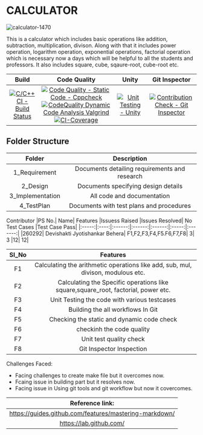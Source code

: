<h1> CALCULATOR </h1>

![calculator-1470](https://user-images.githubusercontent.com/62944627/114742553-7da4a080-9d69-11eb-8c51-583711bbc40f.jpg)

This is a calculator which includes basic operations like addition, subtraction, multiplication, divison. Along with that it includes power operation, logarithm operation, exponential operations, factorial operation which is necessary now a days which will be helpful to all the students and professors. It also includes square, cube, sqaure-root, cube-root etc.


| Build | Code Quality | Unity |Git Inspector|
|:------:|:------:|:--------:|:---------:|
|[![C/C++ CI - Build Status](https://github.com/Devishakti2230/LnT_MiniProject_2021/actions/workflows/c-cpp.yml/badge.svg)](https://github.com/Devishakti2230/LnT_MiniProject_2021/actions/workflows/c-cpp.yml)| [![Code Quality - Static Code - Cppcheck](https://github.com/Devishakti2230/LnT_MiniProject_2021/actions/workflows/cppcheck.yml/badge.svg)](https://github.com/Devishakti2230/LnT_MiniProject_2021/actions/workflows/cppcheck.yml) [![CodeQuality Dynamic Code Analysis Valgrind](https://github.com/Devishakti2230/LnT_MiniProject_2021/actions/workflows/code_quality_dynamic.yml/badge.svg)](https://github.com/Devishakti2230/LnT_MiniProject_2021/actions/workflows/code_quality_dynamic.yml) [![CI-Coverage](https://github.com/Devishakti2230/LnT_MiniProject_2021/actions/workflows/gcov.yml/badge.svg)](https://github.com/Devishakti2230/LnT_MiniProject_2021/actions/workflows/gcov.yml)|[![Unit Testing - Unity](https://github.com/Devishakti2230/LnT_MiniProject_2021/actions/workflows/unity.yml/badge.svg)](https://github.com/Devishakti2230/LnT_MiniProject_2021/actions/workflows/unity.yml)|[![Contribution Check - Git Inspector](https://github.com/Devishakti2230/LnT_MiniProject_2021/actions/workflows/gitinspector.yml/badge.svg)](https://github.com/Devishakti2230/LnT_MiniProject_2021/actions/workflows/gitinspector.yml)|



<h2> Folder Structure </h2>

| Folder | Description |
|:--------:|:-------------:|
|1_Requirement|Documents detailing requirements and research|
|2_Design|Documents specifying design details|
|3_Implementation|All code and documentation|
|4_TestPlan|Documents with test plans and procedures|

Contributor
|PS No.|	Name|	Features	|Issuess Raised	|Issues Resolved|	No Test Cases	|Test Case Pass|
|:-----:|:----:|:------:|:------:|:------:|:-----:|:-------:|
|260292|	Devishakti Jyotishankar Behera|	F1,F2,F3,F4,F5.F6,F7,F8|	3|	3	|12|	12|

|SI_No	|Features|
|:-----:|:------:|
|F1|	Calculating the arithmetic operations like add, sub, mul, divison, modulous etc.|
|F2|	Calculating the Specific operations like square,square_root, factorial, power etc. |
|F3|	Unit Testing the code with various testcases|
|F4|	Building the all workflows In Git|
|F5|	Checking the static and dynamic code check|
|F6|  checkinh the code quality|
|F7|  Unit test quality check|
|F8|  Git Inspector Inspection|

Challenges Faced:
   * Facing challenges to create make file but it overcomes now.
   * Fcaing issue in building part but it resolves now.
   * Facing issue in Using git tools and git workflow but now it covercomes.

   |Reference link:|
   |:------:|
   |https://guides.github.com/features/mastering-markdown/|
   |https://lab.github.com/|

